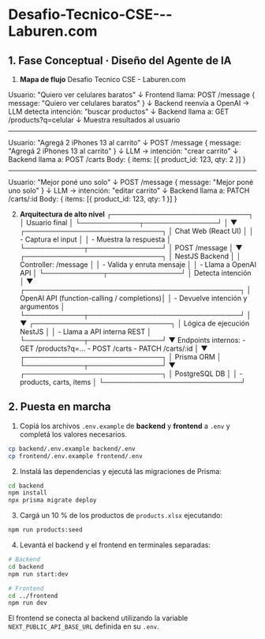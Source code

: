 # Desafio-Tecnico-CSE---Laburen.com

## 1. Fase Conceptual · Diseño del Agente de IA

1. **Mapa de flujo**
   Desafio Tecnico CSE - Laburen.com

Usuario: "Quiero ver celulares baratos"
↓
Frontend llama: POST /message { message: "Quiero ver celulares baratos" }
↓
Backend reenvía a OpenAI → LLM detecta intención: "buscar productos"
↓
Backend llama a: GET /products?q=celular
↓
Muestra resultados al usuario

---

Usuario: "Agregá 2 iPhones 13 al carrito"
↓
POST /message { message: "Agregá 2 iPhones 13 al carrito" }
↓
LLM → intención: "crear carrito"
↓
Backend llama a: POST /carts
Body: { items: [{ product_id: 123, qty: 2 }] }

---

Usuario: "Mejor poné uno solo"
↓
POST /message { message: "Mejor poné uno solo" }
↓
LLM → intención: "editar carrito"
↓
Backend llama a: PATCH /carts/:id
Body: { items: [{ product_id: 123, qty: 1 }] }

2. **Arquitectura de alto nivel**
   ┌────────────────────────────┐
   │ Usuario final │
   └────────────┬───────────────┘
   │
   ▼
   ┌────────────────────────────┐
   │ Chat Web (React UI) │
   │ - Captura el input │
   │ - Muestra la respuesta │
   └────────────┬───────────────┘
   │
   POST /message
   │
   ▼
   ┌────────────────────────────┐
   │ NestJS Backend │
   │ Controller: /message │
   │ - Valida y enruta mensaje │
   │ - Llama a OpenAI API │
   └────────────┬───────────────┘
   │
   Detecta intención
   │
   ▼
   ┌────────────────────────────────────────────┐
   │ OpenAI API (function-calling / completions)│
   │ - Devuelve intención y argumentos │
   └────────────┬───────────────────────────────┘
   │
   ▼
   ┌────────────────────────────┐
   │ Lógica de ejecución NestJS │
   │ - Llama a API interna REST │
   └────────────┬───────────────┘
   ▼
   Endpoints internos: - GET /products?q=... - POST /carts - PATCH /carts/:id
   │
   ▼
   ┌────────────────────────────┐
  │ Prisma ORM │
  └────────────┬───────────────┘
  ▼
  ┌────────────────────────────┐
  │ PostgreSQL DB │
  │ - products, carts, items │
  └────────────────────────────┘

## 2. Puesta en marcha

1. Copiá los archivos `.env.example` de **backend** y **frontend** a `.env` y completá los valores necesarios.

```bash
cp backend/.env.example backend/.env
cp frontend/.env.example frontend/.env
```

2. Instalá las dependencias y ejecutá las migraciones de Prisma:

```bash
cd backend
npm install
npx prisma migrate deploy
```

3. Cargá un 10 % de los productos de `products.xlsx` ejecutando:

```bash
npm run products:seed
```

4. Levantá el backend y el frontend en terminales separadas:

```bash
# Backend
cd backend
npm run start:dev

# Frontend
cd ../frontend
npm run dev
```

El frontend se conecta al backend utilizando la variable `NEXT_PUBLIC_API_BASE_URL` definida en su `.env`.
